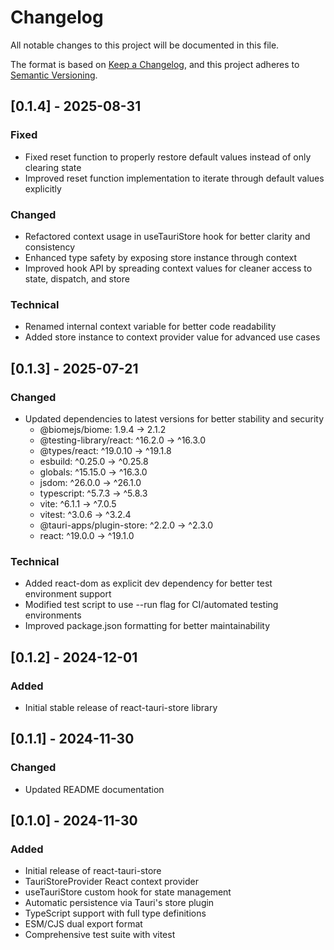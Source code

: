 # Changelog

All notable changes to this project will be documented in this file.

The format is based on [Keep a Changelog](https://keepachangelog.com/en/1.0.0/),
and this project adheres to [Semantic Versioning](https://semver.org/spec/v2.0.0.html).

## [0.1.4] - 2025-08-31

### Fixed

- Fixed reset function to properly restore default values instead of only clearing state
- Improved reset function implementation to iterate through default values explicitly

### Changed

- Refactored context usage in useTauriStore hook for better clarity and consistency
- Enhanced type safety by exposing store instance through context
- Improved hook API by spreading context values for cleaner access to state, dispatch, and store

### Technical

- Renamed internal context variable for better code readability
- Added store instance to context provider value for advanced use cases

## [0.1.3] - 2025-07-21

### Changed

- Updated dependencies to latest versions for better stability and security
  - @biomejs/biome: 1.9.4 → 2.1.2
  - @testing-library/react: ^16.2.0 → ^16.3.0
  - @types/react: ^19.0.10 → ^19.1.8
  - esbuild: ^0.25.0 → ^0.25.8
  - globals: ^15.15.0 → ^16.3.0
  - jsdom: ^26.0.0 → ^26.1.0
  - typescript: ^5.7.3 → ^5.8.3
  - vite: ^6.1.1 → ^7.0.5
  - vitest: ^3.0.6 → ^3.2.4
  - @tauri-apps/plugin-store: ^2.2.0 → ^2.3.0
  - react: ^19.0.0 → ^19.1.0

### Technical

- Added react-dom as explicit dev dependency for better test environment support
- Modified test script to use --run flag for CI/automated testing environments
- Improved package.json formatting for better maintainability

## [0.1.2] - 2024-12-01

### Added

- Initial stable release of react-tauri-store library

## [0.1.1] - 2024-11-30

### Changed

- Updated README documentation

## [0.1.0] - 2024-11-30

### Added

- Initial release of react-tauri-store
- TauriStoreProvider React context provider
- useTauriStore custom hook for state management
- Automatic persistence via Tauri's store plugin
- TypeScript support with full type definitions
- ESM/CJS dual export format
- Comprehensive test suite with vitest
